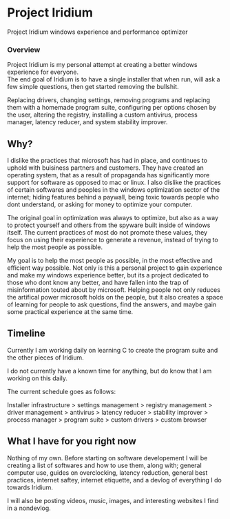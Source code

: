 # Project Iridium
Project Iridium windows experience and performance optimizer
### Overview
Project Iridium is my personal attempt at creating a better windows experience for everyone.
<br>
The end goal of Iridium is to have a single installer that when run, will ask a few simple questions, then get started removing the bullshit.  

Replacing drivers, changing settings, removing programs and replacing them with a homemade program suite, configuring per options chosen by the user, altering the registry, installing a custom antivirus, process manager, latency reducer, and system stability improver.
## Why?
I dislike the practices that microsoft has had in place, and continues to uphold with buisiness partners and customers. They have created an operating system, that as a result of propaganda has significantly more support for software as opposed to mac or linux. I also dislike the practices of certain softwares and peoples in the windows optimization sector of the internet; hiding features behind a paywall, being toxic towards people who dont understand, or asking for money to optimize your computer.  

The original goal in optimization was always to optimize, but also as a way to protect yourself and others from the spyware built inside of windows itself. The current practices of most do not promote these values, they focus on using their experience to generate a revenue, instead of trying to help the most people as possible.  

My goal is to help the most people as possible, in the most effective and efficient way possible. Not only is this a personal project to gain experience and make my windows experience better, but its a project dedicated to those who dont know any better, and have fallen into the trap of misinformation touted about by microsoft. Helping people not only reduces the artifical power microsoft holds on the people, but it also creates a space of learning for people to ask questions, find the answers, and maybe gain some practical experience at the same time.
## Timeline
Currently I am working daily on learning C to create the program suite and the other pieces of Iridium.  

I do not currently have a known time for anything, but do know that I am working on this daily.  

The current schedule goes as follows:  

Installer infrastructure > settings management > registry management > driver management > antivirus > latency reducer > stability improver > process manager > program suite > custom drivers > custom browser
## What I have for you right now
Nothing of my own. Before starting on software developement I will be creating a list of softwares and how to use them, along with; general computer use, guides on overclocking, latency reduction, general best practices, internet saftey, internet etiquette, and a devlog of everything I do towards Iridium.  

I will also be posting videos, music, images, and interesting websites I find in a nondevlog.
